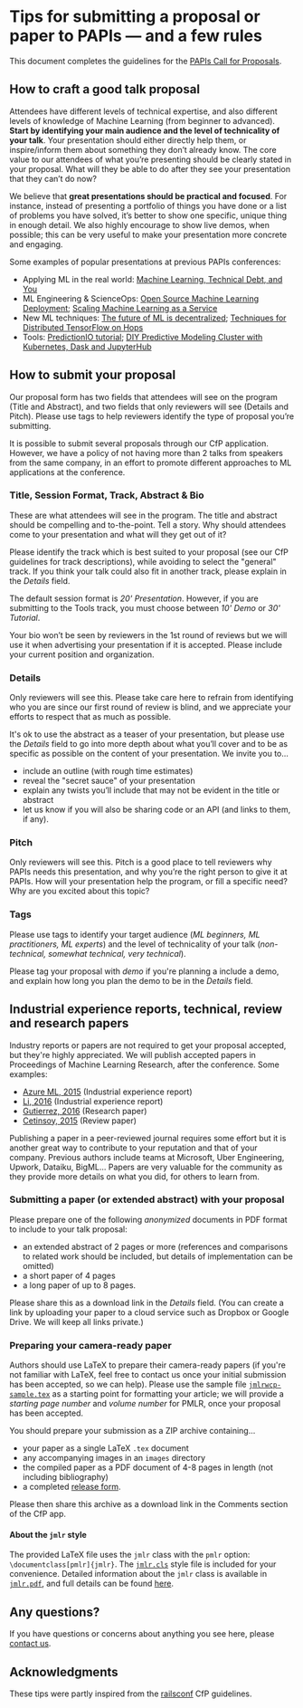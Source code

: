 # Tips for submitting a proposal or paper to PAPIs — and a few rules

This document completes the guidelines for the [PAPIs Call for Proposals](http://cfp.papis.io).

## How to craft a good talk proposal

Attendees have different levels of technical expertise, and also different levels of knowledge of Machine Learning (from beginner to advanced). **Start by identifying your main audience and the level of technicality of your talk**. Your presentation should either directly help them, or inspire/inform them about something they don’t already know. The core value to our attendees of what you’re presenting should be clearly stated in your proposal. What will they be able to do after they see your presentation that they can’t do now?

We believe that **great presentations should be practical and focused**. For instance, instead of presenting a portfolio of things you have done or a list of problems you have solved, it’s better to show one specific, unique thing in enough detail. We also highly encourage to show live demos, when possible; this can be very useful to make your presentation more concrete and engaging.

Some examples of popular presentations at previous PAPIs conferences:

- Applying ML in the real world: [Machine Learning, Technical Debt, and You](https://www.youtube.com/watch?v=V18AsBIHlWs)
- ML Engineering & ScienceOps: [Open Source Machine Learning Deployment](https://www.youtube.com/watch?v=_JdFey7oAiI); [Scaling Machine Learning as a Service](https://www.youtube.com/watch?v=MpnszJ_3Ong)
- New ML techniques: [The future of ML is decentralized](https://www.youtube.com/watch?v=UgiPrYhBYYo); [Techniques for Distributed TensorFlow on Hops](https://www.youtube.com/watch?v=fu6Flh9NnM8)
- Tools: [PredictionIO tutorial](https://www.youtube.com/watch?v=zeGnILRIdUk&list=PLex5Agivp-gh3tYo9yCY9Dgcj3nXYol1k&index=13); [DIY Predictive Modeling Cluster with Kubernetes, Dask and JupyterHub](https://youtu.be/iRHJYXu5qx8)

## How to submit your proposal

Our proposal form has two fields that attendees will see on the program (Title and Abstract), and two fields that only reviewers will see (Details and Pitch). Please use tags to help reviewers identify the type of proposal you’re submitting.

It is possible to submit several proposals through our CfP application. However, we have a policy of not having more than 2 talks from speakers from the same company, in an effort to promote different approaches to ML applications at the conference.

### Title, Session Format, Track, Abstract & Bio

These are what attendees will see in the program. The title and abstract should be compelling and to-the-point. Tell a story. Why should attendees come to your presentation and what will they get out of it?

Please identify the track which is best suited to your proposal (see our CfP guidelines for track descriptions), while avoiding to select the "general" track. If you think your talk could also fit in another track, please explain in the *Details* field.

The default session format is *20' Presentation*. However, if you are submitting to the Tools track, you must choose between *10' Demo* or *30' Tutorial*.

Your bio won’t be seen by reviewers in the 1st round of reviews but we will use it when advertising your presentation if it is accepted. Please include your current position and organization.

### Details

Only reviewers will see this. Please take care here to refrain from identifying who you are since our first round of review is blind, and we appreciate your efforts to respect that as much as possible.

It's ok to use the abstract as a teaser of your presentation, but please use the *Details* field to go into more depth about what you’ll cover and to be as specific as possible on the content of your presentation. We invite you to...

- include an outline (with rough time estimates)
- reveal the "secret sauce" of your presentation
- explain any twists you’ll include that may not be evident in the title or abstract
- let us know if you will also be sharing code or an API (and links to them, if any).

### Pitch

Only reviewers will see this. Pitch is a good place to tell reviewers why PAPIs needs this presentation, and why you’re the right person to give it at PAPIs. How will your presentation help the program, or fill a specific need? Why are you excited about this topic?

### Tags

Please use tags to identify your target audience (*ML beginners, ML practitioners, ML experts*) and the level of technicality of your talk (*non-technical, somewhat technical, very technical*).

Please tag your proposal with *demo* if you're planning a include a demo, and explain how long you plan the demo to be in the *Details* field.

## Industrial experience reports, technical, review and research papers

Industry reports or papers are not required to get your proposal accepted, but they're highly appreciated. We will publish accepted papers in Proceedings of Machine Learning Research, after the conference. Some examples:

- [Azure ML, 2015](http://proceedings.mlr.press/v50/azureml15.pdf) (Industrial experience report)
- [Li, 2016](http://proceedings.mlr.press/v67/li17a/li17a.pdf) (Industrial experience report)
- [Gutierrez, 2016](http://proceedings.mlr.press/v67/gutierrez17a/gutierrez17a.pdf) (Research paper)
- [Cetinsoy, 2015](http://proceedings.mlr.press/v50/cetinsoy15.pdf) (Review paper)

Publishing a paper in a peer-reviewed journal requires some effort but it is another great way to contribute to your reputation and that of your company. Previous authors include teams at Microsoft, Uber Engineering, Upwork, Dataiku, BigML... Papers are very valuable for the community as they provide more details on what you did, for others to learn from.

### Submitting a paper (or extended abstract) with your proposal

Please prepare one of the following *anonymized* documents in PDF format to include to your talk proposal:

- an extended abstract of 2 pages or more (references and comparisons to related work should be included, but details of implementation can be omitted)
- a short paper of 4 pages
- a long paper of up to 8 pages.

Please share this as a download link in the *Details* field. (You can create a link by uploading your paper to a cloud service such as Dropbox or Google Drive. We will keep all links private.)

### Preparing your camera-ready paper

Authors should use LaTeX to prepare their camera-ready papers (if you're not familiar with LaTeX, feel free to contact us once your initial submission has been accepted, so we can help). Please use the sample file [`jmlrwcp-sample.tex`](proceedings/sample-papers/jmlrwcp-sample.tex) as
a starting point for formatting your article; we will provide a *starting page number* and *volume number* for PMLR, once your proposal has been accepted.

You should prepare your submission as a ZIP archive containing...

- your paper as a single LaTeX `.tex` document
- any accompanying images in an `images` directory
- the compiled paper as a PDF document of 4-8 pages in length (not including bibliography)
- a completed [release form](https://github.com/PAPIsdotio/general/blob/master/proceedings/release.pdf).

Please then share this archive as a download link in the Comments section of the CfP app.

#### About the `jmlr` style

The provided LaTeX file uses the `jmlr` class with the `pmlr` option: `\documentclass[pmlr]{jmlr}`. The [`jmlr.cls`](proceedings/jmlr.cls) style file is included
for your convenience. Detailed information about the `jmlr` class is available in [`jmlr.pdf`](proceedings/jmlr.pdf), and full details can be found [here](https://ctan.org/tex-archive/macros/latex/contrib/jmlr?lang=en).

## Any questions?

If you have questions or concerns about anything you see here, please [contact us](mailto:cfp-app@papis.mailclark.ai).

## Acknowledgments

These tips were partly inspired from the [railsconf](http://railsconf.com/) CfP guidelines.
